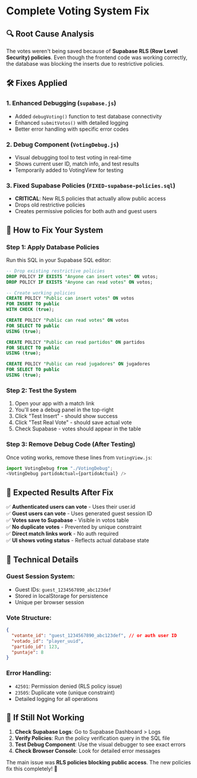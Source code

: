 # Complete Voting System Fix

## 🔍 **Root Cause Analysis**

The votes weren't being saved because of **Supabase RLS (Row Level Security) policies**. Even though the frontend code was working correctly, the database was blocking the inserts due to restrictive policies.

## 🛠️ **Fixes Applied**

### 1. **Enhanced Debugging** (`supabase.js`)
- Added `debugVoting()` function to test database connectivity
- Enhanced `submitVotos()` with detailed logging
- Better error handling with specific error codes

### 2. **Debug Component** (`VotingDebug.js`)
- Visual debugging tool to test voting in real-time
- Shows current user ID, match info, and test results
- Temporarily added to VotingView for testing

### 3. **Fixed Supabase Policies** (`FIXED-supabase-policies.sql`)
- **CRITICAL**: New RLS policies that actually allow public access
- Drops old restrictive policies
- Creates permissive policies for both auth and guest users

## 🚀 **How to Fix Your System**

### Step 1: Apply Database Policies
Run this SQL in your Supabase SQL editor:

```sql
-- Drop existing restrictive policies
DROP POLICY IF EXISTS "Anyone can insert votes" ON votos;
DROP POLICY IF EXISTS "Anyone can read votes" ON votos;

-- Create working policies
CREATE POLICY "Public can insert votes" ON votos
FOR INSERT TO public
WITH CHECK (true);

CREATE POLICY "Public can read votes" ON votos
FOR SELECT TO public
USING (true);

CREATE POLICY "Public can read partidos" ON partidos
FOR SELECT TO public
USING (true);

CREATE POLICY "Public can read jugadores" ON jugadores
FOR SELECT TO public
USING (true);
```

### Step 2: Test the System
1. Open your app with a match link
2. You'll see a debug panel in the top-right
3. Click "Test Insert" - should show success
4. Click "Test Real Vote" - should save actual vote
5. Check Supabase - votes should appear in the table

### Step 3: Remove Debug Code (After Testing)
Once voting works, remove these lines from `VotingView.js`:
```javascript
import VotingDebug from "./VotingDebug";
<VotingDebug partidoActual={partidoActual} />
```

## 🎯 **Expected Results After Fix**

✅ **Authenticated users can vote** - Uses their user.id  
✅ **Guest users can vote** - Uses generated guest session ID  
✅ **Votes save to Supabase** - Visible in votos table  
✅ **No duplicate votes** - Prevented by unique constraint  
✅ **Direct match links work** - No auth required  
✅ **UI shows voting status** - Reflects actual database state  

## 🔧 **Technical Details**

### Guest Session System:
- Guest IDs: `guest_1234567890_abc123def`
- Stored in localStorage for persistence
- Unique per browser session

### Vote Structure:
```json
{
  "votante_id": "guest_1234567890_abc123def", // or auth user ID
  "votado_id": "player_uuid",
  "partido_id": 123,
  "puntaje": 8
}
```

### Error Handling:
- `42501`: Permission denied (RLS policy issue)
- `23505`: Duplicate vote (unique constraint)
- Detailed logging for all operations

## 🚨 **If Still Not Working**

1. **Check Supabase Logs**: Go to Supabase Dashboard > Logs
2. **Verify Policies**: Run the policy verification query in the SQL file
3. **Test Debug Component**: Use the visual debugger to see exact errors
4. **Check Browser Console**: Look for detailed error messages

The main issue was **RLS policies blocking public access**. The new policies fix this completely! 🎉